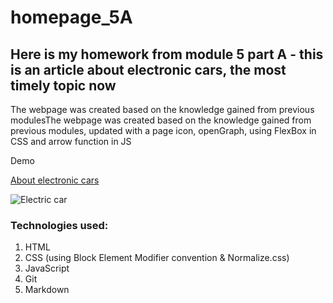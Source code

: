 # homepage_5A
## Here is my homework from module 5 part A - this is an article about electronic cars, the most timely topic now

The webpage was created based on the knowledge gained from previous modulesThe webpage was created based on the knowledge gained from previous modules, 
updated with a page icon, openGraph, using FlexBox in CSS and arrow function in JS

Demo

[About electronic cars](https://parvinaodinaeva.github.io/homepage_4A/)

![Electric car](https://i.postimg.cc/L530sBn6/electric-car.jpg)

### Technologies used:
1. HTML
1. CSS (using Block Element Modifier convention & Normalize.css)
1. JavaScript
1. Git 
1. Markdown

